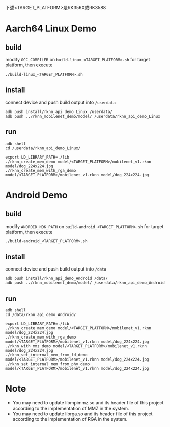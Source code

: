 下述<TARGET_PLATFORM>是RK356X或RK3588
# Aarch64 Linux Demo
## build

modify `GCC_COMPILER` on `build-linux_<TARGET_PLATFORM>.sh` for target platform, then execute

```
./build-linux_<TARGET_PLATFORM>.sh
```

## install

connect device and push build output into `/userdata`

```
adb push install/rknn_api_demo_Linux /userdata/
adb push ../rknn_mobilenet_demo/model/ /userdata/rknn_api_demo_Linux
```

## run

```
adb shell
cd /userdata/rknn_api_demo_Linux/
```

```
export LD_LIBRARY_PATH=./lib
./rknn_create_mem_demo model/<TARGET_PLATFORM>/mobilenet_v1.rknn model/dog_224x224.jpg
./rknn_create_mem_with_rga_demo model/<TARGET_PLATFORM>/mobilenet_v1.rknn model/dog_224x224.jpg
```

# Android Demo
## build

modify `ANDROID_NDK_PATH` on `build-android_<TARGET_PLATFORM>.sh` for target platform, then execute

```
./build-android_<TARGET_PLATFORM>.sh
```

## install

connect device and push build output into `/data`

```
adb push install/rknn_api_demo_Android /data/
adb push ../rknn_mobilenet_demo/model/ /userdata/rknn_api_demo_Android
```

## run

```
adb shell
cd /data/rknn_api_demo_Android/
```

```
export LD_LIBRARY_PATH=./lib
./rknn_create_mem_demo model/<TARGET_PLATFORM>/mobilenet_v1.rknn model/dog_224x224.jpg
./rknn_create_mem_with_rga_demo model/<TARGET_PLATFORM>/mobilenet_v1.rknn model/dog_224x224.jpg
./rknn_with_mmz_demo model/<TARGET_PLATFORM>/mobilenet_v1.rknn model/dog_224x224.jpg
./rknn_set_internal_mem_from_fd_demo model/<TARGET_PLATFORM>/mobilenet_v1.rknn model/dog_224x224.jpg
./rknn_set_internal_mem_from_phy_demo model/<TARGET_PLATFORM>/mobilenet_v1.rknn model/dog_224x224.jpg
```

# Note
 - You may need to update libmpimmz.so and its header file of this project according to the implementation of MMZ in the system.
 - You may need to update librga.so and its header file of this project according to the implementation of RGA in the system.